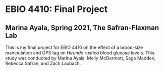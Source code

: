 # EBIO 4410: Final Project
## Marina Ayala, Spring 2021, The Safran-Flaxman Lab
This is my final project for EBIO 4410 on the effect of a brood-size manipulation and GPS tag on *Hirundo rustica* blood glucose levels. This study was conducted by Marina Ayala, Molly McDermott, Sage Madden, Rebecca Safran, and Zach Laubach.
